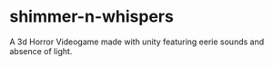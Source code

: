 # shimmer-n-whispers
A 3d Horror Videogame made with unity featuring eerie sounds and absence of light.
